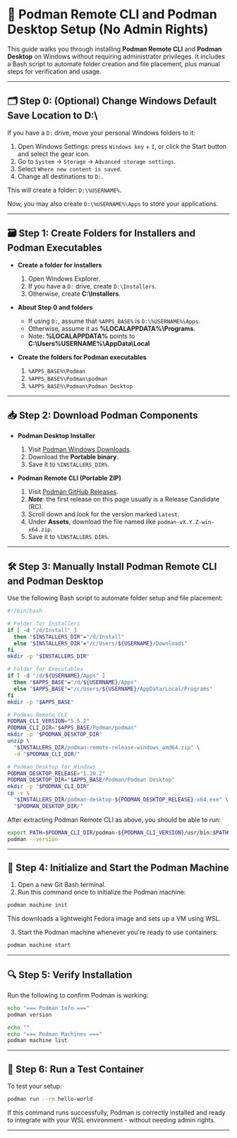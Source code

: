 
# 🧊 Podman Remote CLI and Podman Desktop Setup (No Admin Rights)

This guide walks you through installing **Podman Remote CLI** and **Podman Desktop** on Windows without requiring administrator privileges. It includes a Bash script to automate folder creation and file placement, plus manual steps for verification and usage.

---

## 🗂️ Step 0: (Optional) Change Windows Default Save Location to D:\

If you have a `D:` drive, move your personal Windows folders to it:

1. Open Windows Settings: press `Windows key` + `I`, or click the Start button and select the gear icon.  
2. Go to `System` → `Storage` → `Advanced storage settings`.  
3. Select `Where new content is saved`.  
4. Change all destinations to `D:`.  

This will create a folder: `D:\%USERNAME%`.  
  
Now, you may also create `D:\%USERNAME%\Apps` to store your applications.  

---

## 🗃️ Step 1: Create Folders for Installers and Podman Executables

- **Create a folder for installers**  
  1. Open Windows Explorer.  
  2. If you have a `D:` drive, create `D:\Installers`.  
  3. Otherwise, create **C:\Installers**.  

- **About Step 0 and folders**  
  - If using `D:`, assume that `%APPS_BASE%` is `D:\%USERNAME%\Apps`.  
  - Otherwise, assume it as **%LOCALAPPDATA%\Programs**.  
  - Note: **%LOCALAPPDATA%** points to **C:\Users\%USERNAME%\AppData\Local**  

- **Create the folders for Podman executables**  
  1. `%APPS_BASE%\Podman`  
  2. `%APPS_BASE%\Podman\podman`  
  3. `%APPS_BASE%\Podman\Podman Desktop`  

---

## 📥 Step 2: Download Podman Components

- **Podman Desktop Installer**  
  1. Visit [Podman Windows Downloads](https://podman-desktop.io/downloads/windows).  
  2. Download the **Portable binary**.  
  3. Save it to `%INSTALLERS_DIR%`.  

- **Podman Remote CLI (Portable ZIP)**  
  1. Visit [Podman GitHub Releases](https://github.com/containers/podman/releases).  
  2. ***Note***: the first release on this page usually is a Release Candidate (RC).  
  3. Scroll down and look for the version marked `Latest`.  
  4. Under **Assets**, download the file named like `podman-vX.Y.Z-win-x64.zip`.  
  5. Save it to `%INSTALLERS_DIR%`.  

---

## 🛠️ Step 3: Manually Install Podman Remote CLI and Podman Desktop

Use the following Bash script to automate folder setup and file placement:

```bash
#!/bin/bash

# Folder for Installers
if [ -d "/d/Install" ]
  then "$INSTALLERS_DIR"="/d/Install"
  else "$INSTALLERS_DIR"="/c/Users/${USERNAME}/Downloads"
fi
mkdir -p "$INSTALLERS_DIR"

# Folder for Executables
if [ -d "/d/${USERNAME}/Apps" ]
  then "$APPS_BASE"="/d/${USERNAME}/Apps"
  else "$APPS_BASE"="/c/Users/${USERNAME}/AppData/Local/Programs"
fi
mkdir -p "$APPS_BASE"

# Podman Remote CLI
PODMAN_CLI_VERSION="5.5.2"
PODMAN_CLI_DIR="$APPS_BASE/Podman/podman"
mkdir -p "$PODMAN_DESKTOP_DIR"
unzip \
  "$INSTALLERS_DIR/podman-remote-release-windows_amd64.zip" \
  -d "$PODMAN_CLI_DIR/"

# Podman Desktop for Windows
PODMAN_DESKTOP_RELEASE="1.20.2"
PODMAN_DESKTOP_DIR="$APPS_BASE/Podman/Podman Desktop"
mkdir -p "$PODMAN_CLI_DIR"
cp -v \
  "$INSTALLERS_DIR/podman-desktop-${PODMAN_DESKTOP_RELEASE}-x64.exe" \
  "$PODMAN_DESKTOP_DIR/"
```

After extracting Podman Remote CLI as above, you should be able to run:

```bash
export PATH=$PODMAN_CLI_DIR/podman-${PODMAN_CLI_VERSION}/usr/bin:$PATH
podman --version
```

---

## 🚀 Step 4: Initialize and Start the Podman Machine

1. Open a new Git Bash terminal.  
2. Run this command once to initialize the Podman machine:

```bash
podman machine init
```

This downloads a lightweight Fedora image and sets up a VM using WSL.

3. Start the Podman machine whenever you're ready to use containers:

```bash
podman machine start
```

---

## 🔍 Step 5: Verify Installation

Run the following to confirm Podman is working:

```bash
echo "=== Podman Info ==="
podman version

echo ""
echo "=== Podman Machines ==="
podman machine list
```

---

## 🧪 Step 6: Run a Test Container

To test your setup:

```bash
podman run --rm hello-world
```

If this command runs successfully, Podman is correctly installed and ready to integrate with your WSL environment - without needing admin rights.

---

